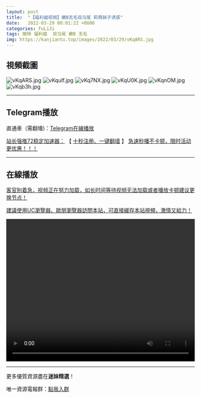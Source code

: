 ```yaml
---
layout: post
title:  "【福利姬视频】嫩B无毛双马尾 莉萌妹子诱惑"
date:   2022-03-29 00:01:22 +0800
categories: FuLiJi
tags: 推特 福利姬  双马尾 嫩B 无毛
img: https://kanjiantu.top/images/2022/03/29/vKqARS.jpg
---
```



## 視頻截圖

![vKqARS.jpg](https://kanjiantu.top/images/2022/03/29/vKqARS.jpg)
![vKqulf.jpg](https://kanjiantu.top/images/2022/03/29/vKqulf.jpg)
![vKq7NX.jpg](https://kanjiantu.top/images/2022/03/29/vKq7NX.jpg)
![vKqU0K.jpg](https://kanjiantu.top/images/2022/03/29/vKqU0K.jpg)
![vKqnOM.jpg](https://kanjiantu.top/images/2022/03/29/vKqnOM.jpg)
![vKqb3h.jpg](https://kanjiantu.top/images/2022/03/29/vKqb3h.jpg)

* * *
## Telegram播放

直通車（需翻墻)：[Telegram在線播放](https://t.me/mimeijingxuan/117)

<u>站长强推72稳定加速器：</u> 【 [十秒注册、一键翻墙](https://72vpn.xyz/#/register?code=mimei) 】
<u>  急速秒播不卡顿，限时活动更优惠！！！</u>
* * *
## 在線播放
<u>客官别着急，视频正在努力加载，如长时间等待视频无法加载或者播放卡顿建议更换节点！</u>

<u>建議使用UC瀏覽器、歐朋瀏覽器訪問本站，可直接緩存本站視頻，激情又給力！</u>
<center><video src="https://cdn.publer.io/uploads/videos/6246f3c5db2797357edec21f/6c0c9593704a347bd37ee3b60e37a7b0.mp4" width="100%" height="380px" controls="controls"></video></center>


* * *
更多優質資源盡在**迷妹精選**！

唯一資源電報群：[點我入群](https://t.me/mimeijingxuan)


